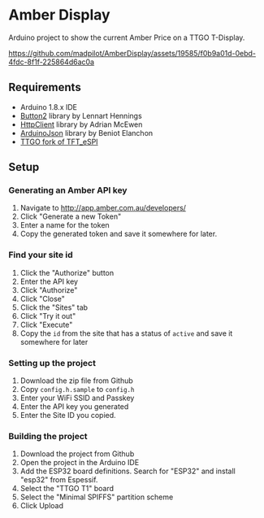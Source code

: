 # Amber Display

Arduino project to show the current Amber Price on a TTGO T-Display.

https://github.com/madpilot/AmberDisplay/assets/19585/f0b9a01d-0ebd-4fdc-8f1f-225864d6ac0a

## Requirements

- Arduino 1.8.x IDE
- [Button2](https://github.com/LennartHennigs/Button2) library by Lennart Hennings
- [HttpClient](http://github.com/amcewen/HttpClient) library by Adrian McEwen
- [ArduinoJson](https://arduinojson.org/) library by Beniot Elanchon
- [TTGO fork of TFT_eSPI](https://github.com/Xinyuan-LilyGO/TTGO-T-Display) 

## Setup

### Generating an Amber API key

1. Navigate to http://app.amber.com.au/developers/
2. Click "Generate a new Token"
3. Enter a name for the token
4. Copy the generated token and save it somewhere for later.

### Find your site id

1. Click the "Authorize" button
2. Enter the API key
3. Click "Authorize"
4. Click "Close"
5. Click the "Sites" tab
6. Click "Try it out"
7. Click "Execute"
8. Copy the `id` from the site that has a status of `active` and save it somewhere for later

### Setting up the project

1. Download the zip file from Github
2. Copy `config.h.sample` to `config.h`
3. Enter your WiFi SSID and Passkey
4. Enter the API key you generated
5. Enter the Site ID you copied.

### Building the project

1. Download the project from Github
1. Open the project in the Arduino IDE
1. Add the ESP32 board definitions. Search for "ESP32" and install "esp32" from Espessif.
1. Select the "TTGO T1" board
1. Select the "Minimal SPIFFS" partition scheme
1. Click Upload
